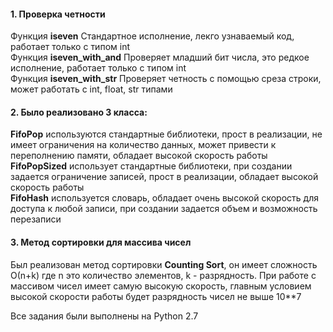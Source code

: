 #### 1. Проверка четности 
Функция **iseven** Стандартное исполнение, лекго узнаваемый код, работает только с типом int  
Функция **iseven_with_and** Проверяет младший бит числа, это редкое исполнение, работает только с типом int  
Функция **iseven_with_str** Проверяет четность с помощью среза строки, может работать с int, float, str типами 

#### 2. Было реализовано 3 класса: 
**FifoPop** используются стандартные библиотеки, прост в реализации, не имеет ограничения на количество данных, 
    может привести к переполнению памяти, обладает высокой скорость работы  
**FifoPopSized** использует стандартные библиотеки, при создании задается ограничение записей, прост в реализации, 
    обладает высокой скорость работы  
**FifoHash** используется словарь, обладает очень высокой скорость для доступа к любой записи, при создании 
    задается объем и возможность перезаписи

#### 3. Метод сортировки для массива чисел 
Был реализован метод сортировки **Counting Sort**, он имеет сложность О(n+k)
    где n это количество элементов, k - разрядность. При работе с массивом чисел имеет самую высокую скорость, главным
    условием высокой скорости работы будет разрядность чисел не выше 10**7
    
    
Все задания были выполнены на Python 2.7
